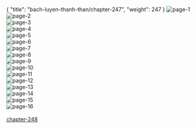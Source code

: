 { "title": "bach-luyen-thanh-than/chapter-247", "weight": 247 }
<img src="bach-luyen-thanh-than_0247_01-4beaaad06e45c2da3722f56a152911e0.webp" alt="page-1" origin="http://1.bp.blogspot.com/-k7zCw6o1LvE/Wzb7JdD-d6I/AAAAAAAAEPc/_mgobwqh_40nhJ6Mn1xGcHsv376ceh4JQCLcBGAs/s1600/0001.jpg?imgmax=0"><br/>
<img src="bach-luyen-thanh-than_0247_02-627028e5984638ed0f9eae4e0d3e17e2.webp" alt="page-2" origin="http://1.bp.blogspot.com/-lfrD6cs8c44/Wzb7Je7NjdI/AAAAAAAAEPg/cISGzLv246Avkpd95xwP1iXXnRMwvtyNgCLcBGAs/s1600/0002.jpg?imgmax=0"><br/>
<img src="bach-luyen-thanh-than_0247_03-3d560f28679970ff086acb7ce0824818.webp" alt="page-3" origin="http://1.bp.blogspot.com/-l0huYwW34H0/Wzb7JQPLxSI/AAAAAAAAEPk/M-ugqqIvrzwLg0H75LpdNUtgaDDnl4sgQCLcBGAs/s1600/0003.jpg?imgmax=0"><br/>
<img src="bach-luyen-thanh-than_0247_04-8e7b064b9cff4fab93a30ceb8c123146.webp" alt="page-4" origin="http://1.bp.blogspot.com/-23iw3lVG0J0/Wzb7KDX4NsI/AAAAAAAAEPo/w8rMTOfpDI47hPGbuhqr5k4ziFmJYBgAACLcBGAs/s1600/0004.jpg?imgmax=0"><br/>
<img src="bach-luyen-thanh-than_0247_05-bb50133db60ec9e6ea3d1359d178d760.webp" alt="page-5" origin="http://1.bp.blogspot.com/-D7YjNxaI2Ec/Wzb7KttX8oI/AAAAAAAAEPs/16SSUObjWIU6-o9pWBTbr2NA3bktLxuewCLcBGAs/s1600/0005.jpg?imgmax=0"><br/>
<img src="bach-luyen-thanh-than_0247_06-2f64af6548bbedd75a9c91de659b2d5b.webp" alt="page-6" origin="http://1.bp.blogspot.com/-q-WAZ8qXx5g/Wzb7LI1GLSI/AAAAAAAAEPw/saWYsTi68cIkW0dDp5MRlMOV_JN5z_7RgCLcBGAs/s1600/0006.jpg?imgmax=0"><br/>
<img src="bach-luyen-thanh-than_0247_07-cc244a421f69fc1ba89c46e796b9ee64.webp" alt="page-7" origin="http://1.bp.blogspot.com/-sCHB-VT9BNk/Wzb7LR87alI/AAAAAAAAEP0/But7uxVIv8APAeOO9gY9uM1y3n3gZId0ACLcBGAs/s1600/0007.jpg?imgmax=0"><br/>
<img src="bach-luyen-thanh-than_0247_08-c78465938654be2b0cbdc0b979613e26.webp" alt="page-8" origin="http://1.bp.blogspot.com/-_F-9BHYtzU4/Wzb7LnuEFbI/AAAAAAAAEP4/XapJn8CZnGYWad5d8pTNc_uMLFjBacNOgCLcBGAs/s1600/0008.jpg?imgmax=0"><br/>
<img src="bach-luyen-thanh-than_0247_09-6ca138691eaa1e562afba5d4784ab048.webp" alt="page-9" origin="http://1.bp.blogspot.com/-Zwks71YTqH4/Wzb7L8iqN-I/AAAAAAAAEP8/LSVrQJgnmA0kyMcbjFfhddeN9aOu3ldAgCLcBGAs/s1600/0009.jpg?imgmax=0"><br/>
<img src="bach-luyen-thanh-than_0247_10-46549af7743cf36df63bf1e354cc42c6.webp" alt="page-10" origin="http://1.bp.blogspot.com/-XPaAoQw9OH4/Wzb7MFKWjMI/AAAAAAAAEQA/wzLrB1UsLmwGut2NgmwufqBZnGz7FszNQCLcBGAs/s1600/0010.jpg?imgmax=0"><br/>
<img src="bach-luyen-thanh-than_0247_11-928d71b448b64bebb3e870489af9685d.webp" alt="page-11" origin="http://1.bp.blogspot.com/-DBPq3-32KAE/Wzb7MUgVl5I/AAAAAAAAEQE/XZ74X0m2P_gZaaXD9aFIbsku7ObJrl6gQCLcBGAs/s1600/0011.jpg?imgmax=0"><br/>
<img src="bach-luyen-thanh-than_0247_12-e607dd4a7fc2e56d3ff8732735cf6a3e.webp" alt="page-12" origin="http://1.bp.blogspot.com/-3sUeFqiDHIQ/Wzb7MQxhqXI/AAAAAAAAEQI/c9J1BYOpQJIFeW2lHu1MPpNsjQD49MdzACLcBGAs/s1600/0012.jpg?imgmax=0"><br/>
<img src="bach-luyen-thanh-than_0247_13-5aea8f4fd5404bc6b68ec14313eb6aa1.webp" alt="page-13" origin="http://1.bp.blogspot.com/-gKZ6Q07wmyg/Wzb7M_9ayxI/AAAAAAAAEQM/tIZnnv7uzNkGxswiNNlWRwFJvsJDzEOfgCLcBGAs/s1600/0013.jpg?imgmax=0"><br/>
<img src="bach-luyen-thanh-than_0247_14-04f646285ffb2e38120e5cda30e7c4d2.webp" alt="page-14" origin="http://1.bp.blogspot.com/-F7NRkLMQOV8/Wzb7MxNr9dI/AAAAAAAAEQQ/cgZotFCuwSgXTuc1Bkpkz63jd8l1lhHpQCLcBGAs/s1600/0014.jpg?imgmax=0"><br/>
<img src="bach-luyen-thanh-than_0247_15-3d315aa08493140aac9196a001684762.webp" alt="page-15" origin="http://1.bp.blogspot.com/-0enT4wXnYgE/Wzb7NNSWHGI/AAAAAAAAEQU/ydHAx3TDbSsfgYldJZUP4sTDGBKzySQFgCLcBGAs/s1600/0015.jpg?imgmax=0"><br/>
<img src="bach-luyen-thanh-than_0247_16-a56805e7e7502ae5eb416ac8ae3ea3ce.webp" alt="page-16" origin="http://1.bp.blogspot.com/-j08RWLupBjY/Wzb7Nm4lsbI/AAAAAAAAEQY/1O7inIrf200cQgZyOgYdpPkHhrx7-IEAQCLcBGAs/s1600/0016.jpg?imgmax=0"><br/>
<br/><a class="nextchap" href="/bach-luyen-thanh-than/chapter-248">chapter-248</a>

